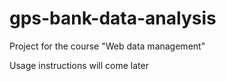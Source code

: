 # gps-bank-data-analysis
Project for the course "Web data management"

Usage instructions will come later
